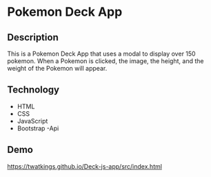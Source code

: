 # Pokemon Deck App


## Description

This is a Pokemon Deck App that uses a modal to display over 150 pokemon. When a Pokemon is clicked, the image, the height, and the weight of the Pokemon will appear.

## Technology

- HTML
- CSS
- JavaScript
- Bootstrap
-Api

## Demo
https://twatkings.github.io/Deck-js-app/src/index.html
